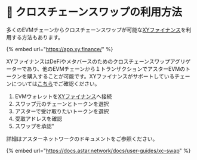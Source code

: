 # 🔁 クロスチェーンスワップの利用方法

多くのEVMチェーンからクロスチェーンスワップが可能な[XYファイナンス](https://app.xy.finance/)を利用する方法もあります。

{% embed url="https://app.xy.finance/" %}

XYファイナンスはDeFiやメタバースのためのクロスチェーンスワップアグリゲーターであり、他のEVMチェーンから１トランザクションでアスターEVMのトークンを購入することが可能です。XYファイナンスがサポートしているチェーンについては[こちら](https://app.xy.finance/)でご確認ください。

1. EVMウォレットを[XYファイナンス](https://app.xy.finance/)へ接続&#x20;
2. &#x20;スワップ元のチェーンとトークンを選択&#x20;
3. &#x20;アスターで受け取りたいトークンを選択
4. &#x20;受取アドレスを確認&#x20;
5. スワップを承認"

詳細はアスターネットワークのドキュメントをご参照ください。

{% embed url="https://docs.astar.network/docs/user-guides/xc-swap" %}
